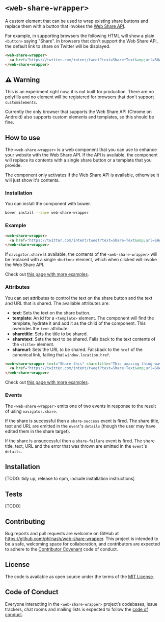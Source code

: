 # `<web-share-wrapper>`

A custom element that can be used to wrap existing share buttons and replace them with a button that invokes the [Web Share API](https://philna.sh/blog/2017/03/14/the-web-share-api/).

For example, in supporting browsers the following HTML will show a plain `<button>` saying "Share". In browsers that don't support the Web Share API, the default link to share on Twitter will be displayed.

```html
<web-share-wrapper>
  <a href="https://twitter.com/intent/tweet?text=Share+Text&amp;url=SHARE_URL">Share on Twitter</a>
</web-share-wrapper>
```

## ⚠️ Warning

This is an experiment right now, it is not built for production. There are no polyfills and no element will be registered for browsers that don't support `customElements`.

Currently the only browser that supports the Web Share API (Chrome on Android) also supports custom elements and templates, so this should be fine.

## How to use

The `<web-share-wrapper>` is a web component that you can use to enhance your website with the Web Share API. If the API is available, the component will replace its contents with a single share button or a template that you provide.

The component only activates if the Web Share API is available, otherwise it will just show it's contents.

### Installation

You can install the component with bower.

```bash
bower install --save web-share-wrapper
```

### Example

```html
<web-share-wrapper>
  <a href="https://twitter.com/intent/tweet?text=Share+Text&amp;url=SHARE_URL">Share on Twitter</a>
</web-share-wrapper>
```

If `navigator.share` is available, the contents of the `<web-share-wrapper>` will be replaced with a single `<button>` element, which when clicked will invoke the Web Share API.

Check out [this page with more examples](https://philnash.github.io/web-share-wrapper).

### Attributes

You can set attributes to control the text on the share button and the text and URL that is shared. The available attributes are:

* **text**: Sets the text on the share button.
* **template**: An id for a `<template>` element. The component will find the template, hydrate it and add it as the child of the component. This overrides the `text` attribute.
* **sharetitle**: Sets the title to be shared.
* **sharetext**: Sets the text to be shared. Falls back to the text contents of the `<title>` element.
* **shareurl**: Sets the URL to be shared. Fallsback to the `href` of the canonical link, failing that `window.location.href`.

```html
<web-share-wrapper text="Share this" sharetitle="This amazing thing was shared" sharetext="You should really click on the link to learn more" shareurl="http://example.com/amazing">
  <a href="https://twitter.com/intent/tweet?text=Share+Text&amp;url=SHARE_URL">Share on Twitter</a>
</web-share-wrapper>
```

Check out [this page with more examples](https://philnash.github.io/web-share-wrapper).

### Events

The `<web-share-wrapper>` emits one of two events in response to the result of using `navigator.share`.

If the share is successful then a `share-success` event is fired. The share title, text and URL are emitted in the `event`'s `details` (though the user may have edited them in the share target).

If the share is unsuccessful then a `share-failure` event is fired. The share title, text, URL and the error that was thrown are emitted in the `event`'s `details`.

## Installation

[TODO: tidy up, release to npm, include installation instructions]

## Tests

[TODO]

## Contributing

Bug reports and pull requests are welcome on GitHub at https://github.com/philnash/web-share-wrapper. This project is intended to be a safe, welcoming space for collaboration, and contributors are expected to adhere to the [Contributor Covenant](http://contributor-covenant.org/) code of conduct.

## License

The code is available as open source under the terms of the [MIT License](https://opensource.org/licenses/MIT).

## Code of Conduct

Everyone interacting in the `<web-share-wrapper>` project’s codebases, issue trackers, chat rooms and mailing lists is expected to follow the [code of conduct](https://github.com/philnash/web-share-wrapper/blob/master/CODE_OF_CONDUCT.md).
